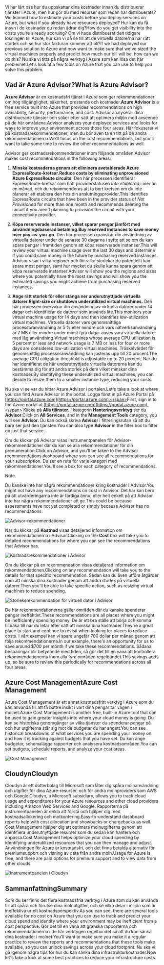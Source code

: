 <span data-ttu-id="6205b-101">Vi har lärt oss hur du uppskattar dina kostnader innan du distribuerar tjänster i Azure, men hur gör du med resurser som redan har distribuerats?</span><span class="sxs-lookup"><span data-stu-id="6205b-101">We learned how to estimate your costs before you deploy services on Azure, but what if you already have resources deployed?</span></span> <span data-ttu-id="6205b-102">Hur kan du få insyn i de kostnader du redan ådrar dig?</span><span class="sxs-lookup"><span data-stu-id="6205b-102">How do you get visibility into the costs you're already accruing?</span></span> <span data-ttu-id="6205b-103">Om vi hade distribuerat den tidigare lösningen till Azure, hur kan vi då se till att de virtuella datorerna har rätt storlek och se hur stor fakturan kommer att bli?</span><span class="sxs-lookup"><span data-stu-id="6205b-103">If we had deployed our previous solution to Azure and now want to make sure that we've sized the virtual machines properly and predict how much our bill will be, how can we do this?</span></span> <span data-ttu-id="6205b-104">Nu ska vi titta på några verktyg i Azure som kan lösa det här problemet.</span><span class="sxs-lookup"><span data-stu-id="6205b-104">Let's look at a few tools on Azure that you can use to help you solve this problem.</span></span>

## <a name="what-is-azure-advisor"></a><span data-ttu-id="6205b-105">Vad är Azure Advisor?</span><span class="sxs-lookup"><span data-stu-id="6205b-105">What is Azure Advisor?</span></span> 

<span data-ttu-id="6205b-106">**Azure Advisor** är en kostnadsfri tjänst i Azure som ger rekommendationer om hög tillgänglighet, säkerhet, prestanda och kostnader.</span><span class="sxs-lookup"><span data-stu-id="6205b-106">**Azure Advisor** is a free service built into Azure that provides recommendations on high availability, security, performance, and cost.</span></span> <span data-ttu-id="6205b-107">Advisor analyserar dina distribuerade tjänster och söker efter sätt att optimera miljön med avseende på de här områdena.</span><span class="sxs-lookup"><span data-stu-id="6205b-107">Advisor analyzes your deployed services and looks for ways to improve your environment across those four areas.</span></span> <span data-ttu-id="6205b-108">Här fokuserar vi på kostnadsrekommendationer, men du bör även ta en titt på de andra rekommendationerna.</span><span class="sxs-lookup"><span data-stu-id="6205b-108">We'll focus on the cost recommendations, but you'll want to take some time to review the other recommendations as well.</span></span>

<span data-ttu-id="6205b-109">Advisor ger kostnadsrekommendationer inom följande områden:</span><span class="sxs-lookup"><span data-stu-id="6205b-109">Advisor makes cost recommendations in the following areas:</span></span> 

1. <span data-ttu-id="6205b-110">**Minska kostnaderna genom att eliminera avetablerade Azure ExpressRoute-kretsar.**</span><span class="sxs-lookup"><span data-stu-id="6205b-110">**Reduce costs by eliminating unprovisioned Azure ExpressRoute circuits.**</span></span> 
    <span data-ttu-id="6205b-111">Den här processen identifierar ExpressRoute-kretsar som haft providerstatusen *Inte etablerad* i mer än en månad, och du rekommenderas att ta bort kretsen om du inte planerar att etablera den hos din anslutningsprovider.</span><span class="sxs-lookup"><span data-stu-id="6205b-111">This identifies ExpressRoute circuits that have been in the provider status of *Not Provisioned* for more than one month and recommends deleting the circuit if you aren't planning to provision the circuit with your connectivity provider.</span></span>

2. <span data-ttu-id="6205b-112">**Köpa reserverade instanser, vilket sparar pengar jämfört med användningsbaserad betalning.**</span><span class="sxs-lookup"><span data-stu-id="6205b-112">**Buy reserved instances to save money over pay-as-you-go.**</span></span> 
    <span data-ttu-id="6205b-113">Den här processen granskar din användning av virtuella datorer under de senaste 30 dagarna i syfte att se om du kan spara pengar i framtiden genom att köpa reserverade instanser.</span><span class="sxs-lookup"><span data-stu-id="6205b-113">This will review your virtual machine usage over the last 30 days and determine if you could save money in the future by purchasing reserved instances.</span></span> <span data-ttu-id="6205b-114">Advisor visar i vilka regioner och för vilka storlekar du potentiellt kan spara mest pengar, samt hur mycket du skulle kunna spara genom att köpa reserverade instanser.</span><span class="sxs-lookup"><span data-stu-id="6205b-114">Advisor will show you the regions and sizes where you potentially have the most savings and will show you the estimated savings you might achieve from purchasing reserved instances.</span></span>
    
3. <span data-ttu-id="6205b-115">**Ange rätt storlek för eller stänga ner underutnyttjade virtuella datorer.**</span><span class="sxs-lookup"><span data-stu-id="6205b-115">**Right-size or shutdown underutilized virtual machines.**</span></span> 
    <span data-ttu-id="6205b-116">Den här processen övervakar din användning av virtuella datorer under 14 dagar och identifierar de datorer som används lite.</span><span class="sxs-lookup"><span data-stu-id="6205b-116">This monitors your virtual machine usage for 14 days and then identifies low-utilization virtual machines.</span></span> <span data-ttu-id="6205b-117">Virtuella datorer vars genomsnittliga processoranvändning är 5 % eller mindre och vars nätverksanvändning är 7 MB eller mindre under minst fyra dagar anses vara virtuella datorer med låg användning.</span><span class="sxs-lookup"><span data-stu-id="6205b-117">Virtual machines whose average CPU utilization is 5 percent or less and network usage is 7 MB or less for four or more days are considered low-utilization virtual machines.</span></span> <span data-ttu-id="6205b-118">Tröskelvärdet för genomsnittlig processoranvändning kan justeras upp till 20 procent.</span><span class="sxs-lookup"><span data-stu-id="6205b-118">The average CPU utilization threshold is adjustable up to 20 percent.</span></span> <span data-ttu-id="6205b-119">När du har identifierat de här underutnyttjade virtuella datorerna kan du bestämma dig för att ändra storlek på dem vilket minskar dina kostnader.</span><span class="sxs-lookup"><span data-stu-id="6205b-119">By identifying these underutilized virtual machines, you can decide to resize them to a smaller instance type, reducing your costs.</span></span>

<span data-ttu-id="6205b-120">Nu ska vi se var du hittar Azure Advisor i portalen.</span><span class="sxs-lookup"><span data-stu-id="6205b-120">Let's take a look at where you can find Azure Advisor in the portal.</span></span> <span data-ttu-id="6205b-121">Logga först in på Azure Portal på [https://portal.azure.com](https://portal.azure.com).</span><span class="sxs-lookup"><span data-stu-id="6205b-121">First, sign in to the Azure portal at [https://portal.azure.com](https://portal.azure.com).</span></span> <span data-ttu-id="6205b-122">Klicka på **Alla tjänster**. I kategorin **Hanteringsverktyg** ser du **Advisor**.</span><span class="sxs-lookup"><span data-stu-id="6205b-122">Click on **All Services**, and in the **Management Tools** category, you will see **Advisor**.</span></span> <span data-ttu-id="6205b-123">Du kan också skriva **Advisor** i filtreringsrutan så att du bara ser just den tjänsten.</span><span class="sxs-lookup"><span data-stu-id="6205b-123">You can also type **Advisor** in the filter box to filter on just that service.</span></span> 

<span data-ttu-id="6205b-124">Om du klickar på Advisor visas instrumentpanelen för Advisor-rekommendationer där du kan se alla rekommendationer för din prenumeration.</span><span class="sxs-lookup"><span data-stu-id="6205b-124">Click on Advisor, and you'll be taken to the Advisor recommendations dashboard where you can see all recommendations for your subscription.</span></span> <span data-ttu-id="6205b-125">Du ser en ruta för varje kategori med rekommendationer.</span><span class="sxs-lookup"><span data-stu-id="6205b-125">You'll see a box for each category of recommendations.</span></span> 

> [!NOTE]
> <span data-ttu-id="6205b-126">Du kanske inte har några rekommendationer kring kostnader i Advisor.</span><span class="sxs-lookup"><span data-stu-id="6205b-126">You might not have any recommendations on cost in Advisor.</span></span> <span data-ttu-id="6205b-127">Det här kan bero på att utvärderingarna inte är färdiga ännu, eller helt enkelt på att Advisor inte har några rekommendationer att ge.</span><span class="sxs-lookup"><span data-stu-id="6205b-127">This could be because assessments have not yet completed or simply because Advisor has no recommendations.</span></span>

![Advisor-rekommendationer](../images/advisor-recommendations.png)

<span data-ttu-id="6205b-129">När du klickar på **Kostnad** visas detaljerad information om rekommendationerna i Advisor.</span><span class="sxs-lookup"><span data-stu-id="6205b-129">Clicking on the **Cost** box will take you to detailed recommendations for where you can see the recommendations that Advisor has.</span></span>

![Kostnadsrekommendationer i Advisor](../images/advisor-cost-recommendations.png)

<span data-ttu-id="6205b-131">Om du klickar på en rekommendation visas detaljerad information om rekommendationen.</span><span class="sxs-lookup"><span data-stu-id="6205b-131">Clicking on any recommendation will take you to the details for that specific recommendation.</span></span> <span data-ttu-id="6205b-132">Sedan kan du även utföra åtgärder som att minska dina kostnader genom att ändra storlek på virtuella datorer.</span><span class="sxs-lookup"><span data-stu-id="6205b-132">Then you'll be able to take specific action, such as resizing virtual machines to reduce spending.</span></span>

![Storleksrekommendation för virtuell dator i Advisor](../images/advisor-resize-vm.png)

<span data-ttu-id="6205b-134">De här rekommendationerna gäller områden där du kanske spenderar pengar ineffektivt.</span><span class="sxs-lookup"><span data-stu-id="6205b-134">These recommendations are all places where you might be inefficiently spending money.</span></span> <span data-ttu-id="6205b-135">De är ett bra ställe att börja och komma tillbaka till när du letar efter sätt att minska dina kostnader.</span><span class="sxs-lookup"><span data-stu-id="6205b-135">They're a great place to start and continue to revisit when looking for places to reduce costs.</span></span> <span data-ttu-id="6205b-136">I vårt exempel kan vi spara ungefär 700 dollar per månad genom att följa rekommendationerna.</span><span class="sxs-lookup"><span data-stu-id="6205b-136">In our example, there's an opportunity for us to save around $700 per month if we take these recommendations.</span></span> <span data-ttu-id="6205b-137">Sådana besparingar blir betydande med tiden, så gör det till en vana att kontrollera rekommendationerna inom alla fyra områden regelbundet.</span><span class="sxs-lookup"><span data-stu-id="6205b-137">This savings adds up, so be sure to review this periodically for recommendations across all four areas.</span></span>

## <a name="azure-cost-management"></a><span data-ttu-id="6205b-138">Azure Cost Management</span><span class="sxs-lookup"><span data-stu-id="6205b-138">Azure Cost Management</span></span>

<span data-ttu-id="6205b-139">Azure Cost Management är ett annat kostnadsfritt verktyg i Azure som du kan använda till att få bättre insikt i vart dina pengar tar vägen i molnet.</span><span class="sxs-lookup"><span data-stu-id="6205b-139">Azure Cost Management is another free, built-in Azure tool that can be used to gain greater insights into where your cloud money is going.</span></span> <span data-ttu-id="6205b-140">Du kan se historiska genomgångar av vilka tjänster du spenderar pengar på och hur utgifterna står sig mot de budgetar du har angett.</span><span class="sxs-lookup"><span data-stu-id="6205b-140">You can see historical breakdowns of what services you are spending your money on and how it is tracking against budgets that you have set.</span></span> <span data-ttu-id="6205b-141">Du kan ange budgetar, schemalägga rapporter och analysera kostnadsområden.</span><span class="sxs-lookup"><span data-stu-id="6205b-141">You can set budgets, schedule reports, and analyze your cost areas.</span></span>

![Cost Management](../images/cost-management.png)

## <a name="cloudyn"></a><span data-ttu-id="6205b-143">Cloudyn</span><span class="sxs-lookup"><span data-stu-id="6205b-143">Cloudyn</span></span> 

<span data-ttu-id="6205b-144">Cloudyn är ett dotterbolag till Microsoft som låter dig spåra molnanvändning och utgifter för dina Azure-resurser, och för andra molnproviders som AWS och Google.</span><span class="sxs-lookup"><span data-stu-id="6205b-144">Cloudyn, a Microsoft subsidiary, allows you to track cloud usage and expenditures for your Azure resources and other cloud providers including Amazon Web Services and Google.</span></span> <span data-ttu-id="6205b-145">Rapporterna på instrumentpanelen är enkla att förstå och hjälper dig med kostnadsallokering och motkontering.</span><span class="sxs-lookup"><span data-stu-id="6205b-145">Easy-to-understand dashboard reports help with cost allocation and showbacks or chargebacks as well.</span></span> <span data-ttu-id="6205b-146">Cost Management hjälper dig att optimera molnutgifterna genom att identifiera underutnyttjade resurser som du sedan kan hantera och anpassa.</span><span class="sxs-lookup"><span data-stu-id="6205b-146">Cost Management helps optimize your cloud spending by identifying underutilized resources that you can then manage and adjust.</span></span> <span data-ttu-id="6205b-147">Användningen för Azure är kostnadsfri, och det finns betalda alternativ för premiumsupport och visning av data från andra moln.</span><span class="sxs-lookup"><span data-stu-id="6205b-147">Usage for Azure is free, and there are paid options for premium support and to view data from other clouds.</span></span> 

![Instrumentpanelen i Cloudyn](../images/cloudyn-mgt-dash.png)

## <a name="summary"></a><span data-ttu-id="6205b-149">Sammanfattning</span><span class="sxs-lookup"><span data-stu-id="6205b-149">Summary</span></span>

<span data-ttu-id="6205b-150">Som du ser finns det flera kostnadsfria verktyg i Azure som du kan använda till att spåra och förutse dina molnutgifter, och se vilka delar i miljön som är ineffektiva ur ett kostnadsperspektiv.</span><span class="sxs-lookup"><span data-stu-id="6205b-150">As you can see, there are several tools available for no cost on Azure that you can use to track and predict your cloud spend and identify where your environment may be inefficient from a cost perspective.</span></span> <span data-ttu-id="6205b-151">Gör det till en vana att granska rapporterna och rekommendationerna i de här verktygen regelbundet så att du kan sänka dina kostnader i molnet.</span><span class="sxs-lookup"><span data-stu-id="6205b-151">You'll want to make sure you make it a regular practice to review the reports and recommendations that these tools make available, so you can unlock savings across your cloud footprint.</span></span> <span data-ttu-id="6205b-152">Nu ska vi gå igenom några tips för hur du kan sänka dina infrastrukturkostnader.</span><span class="sxs-lookup"><span data-stu-id="6205b-152">Now let's take a look at some best practices to reduce your infrastructure costs.</span></span>
